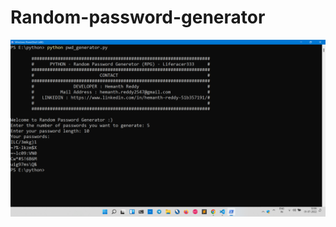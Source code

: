 # Random-password-generator
<img src="https://github.com/liferacer333/random-password-generator/blob/main/Passgenerator.png" alt="drawing" width="700"/>

